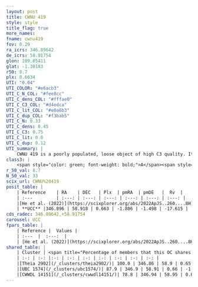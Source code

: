 ```yaml
---
layout: post
title: CWNU 419
style: style
title_flag: true
more_names: 
fname: cwnu419
fov: 0.29
ra_icrs: 346.89642
de_icrs: 58.91754
glon: 109.85411
glat: -1.30183
r50: 8.7
plx: 0.6634
UTI: "0.04"
UTI_COLOR: "#e6acb3"
UTI_C_N_COL: "#fee8cc"
UTI_C_dens_COL: "#fffae0"
UTI_C_C3_COL: "#d4edca"
UTI_C_lit_COL: "#e0a6b3"
UTI_C_dup_COL: "#f3bab5"
UTI_C_N: 0.33
UTI_C_dens: 0.45
UTI_C_C3: 0.75
UTI_C_lit: 0.0
UTI_C_dup: 0.12
UTI_summary: |
    CWNU 419 is a poorly populated, loose object of high C3 quality. It was recently reported in the literature.<br><br><span style="color: #99180f; font-weight: bold;">Warning: </span>This is likely a duplicate object, which shares a large percentage of members with at least one previously reported entry.
class3: |
    <span style="color: green; font-weight: bold;">A</span><span style="color: #FFC300; font-weight: bold;">B</span>
r_50_val: 8.7
N_50_val: 33
scix_url: CWNU%20419
posit_table: |
    | Reference    | RA    | DEC   | Plx  | pmRA  | pmDE   |  Rv  |
    | :---         | :---: | :---: | :---: | :---: | :---: | :---: |
    |[He et al. (2022)](https://scixplorer.org/abs/2022ApJS..260....8H) | 346.857 | 58.907 | 0.66 | -1.81 | -1.5 | -- |
    | **UCC** |346.896 | 58.918 | 0.663 | -1.806 | -1.498 | -17.615 | 
cds_radec: 346.89642,+58.91754
carousel: UCC
fpars_table: |
    | Reference |  Values |
    | :---  |  :---:  |
    | [He et al. (2022)](https://scixplorer.org/abs/2022ApJS..260....8H) | `AG=1.0, m-M=11.3, logAge=8.4, Z=0.038` |
shared_table: |
    | Cluster | <span title="Percentage of members that this OC shares with the ones listed">%</span>   | RA   | DEC   | Plx   | pmRA  | pmDE  | Rv | UTI |
    | :-: | :-: |:-: | :-: | :-: | :-: | :-: | :-: | :-: |
    |[Theia 2902](/_clusters/theia2902/)| 100.0 | 346.86 | 58.9 | 0.65 | -1.81 | -1.5 | -17.61 |0.22 |
    |[UBC 1574](/_clusters/ubc1574/)| 87.9 | 346.9 | 58.91 | 0.66 | -1.8 | -1.5 | -17.61 |0.29 |
    |[CWWDL 14151](/_clusters/cwwdl14151/)| 78.8 | 346.94 | 58.95 | 0.66 | -1.8 | -1.5 | -17.61 |0.02 |
---
```


